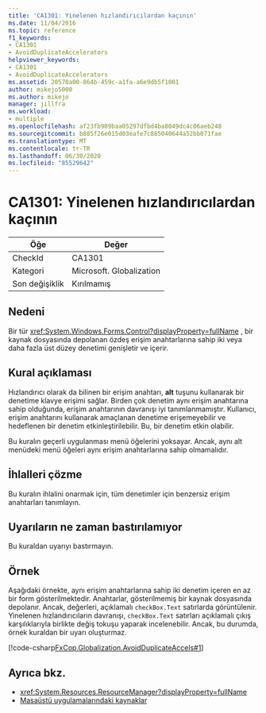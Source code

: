 ```yaml
---
title: 'CA1301: Yinelenen hızlandırıcılardan kaçının'
ms.date: 11/04/2016
ms.topic: reference
f1_keywords:
- CA1301
- AvoidDuplicateAccelerators
helpviewer_keywords:
- CA1301
- AvoidDuplicateAccelerators
ms.assetid: 20570a00-864b-459c-a1fa-a6e9db5f1001
author: mikejo5000
ms.author: mikejo
manager: jillfra
ms.workload:
- multiple
ms.openlocfilehash: af23fb909baa05297dfbd4ba8049dc4c06aeb248
ms.sourcegitcommit: b885f26e015d03eafe7c885040644a52bb071fae
ms.translationtype: MT
ms.contentlocale: tr-TR
ms.lasthandoff: 06/30/2020
ms.locfileid: "85529642"
---
```

# <a name="ca1301-avoid-duplicate-accelerators"></a>CA1301: Yinelenen hızlandırıcılardan kaçının

|Öğe|Değer|
|-|-|
|CheckId|CA1301|
|Kategori|Microsoft. Globalization|
|Son değişiklik|Kırılmamış|

## <a name="cause"></a>Nedeni
Bir tür <xref:System.Windows.Forms.Control?displayProperty=fullName> , bir kaynak dosyasında depolanan özdeş erişim anahtarlarına sahip iki veya daha fazla üst düzey denetimi genişletir ve içerir.

## <a name="rule-description"></a>Kural açıklaması

Hızlandırıcı olarak da bilinen bir erişim anahtarı, **alt** tuşunu kullanarak bir denetime klavye erişimi sağlar. Birden çok denetim aynı erişim anahtarına sahip olduğunda, erişim anahtarının davranışı iyi tanımlanmamıştır. Kullanıcı, erişim anahtarını kullanarak amaçlanan denetime erişemeyebilir ve hedeflenen bir denetim etkinleştirilebilir. Bu, bir denetim etkin olabilir.

Bu kuralın geçerli uygulanması menü öğelerini yoksayar. Ancak, aynı alt menüdeki menü öğeleri aynı erişim anahtarlarına sahip olmamalıdır.

## <a name="how-to-fix-violations"></a>İhlalleri çözme
Bu kuralın ihlalini onarmak için, tüm denetimler için benzersiz erişim anahtarları tanımlayın.

## <a name="when-to-suppress-warnings"></a>Uyarıların ne zaman bastırılamıyor
Bu kuraldan uyarıyı bastırmayın.

## <a name="example"></a>Örnek
Aşağıdaki örnekte, aynı erişim anahtarlarına sahip iki denetim içeren en az bir form gösterilmektedir. Anahtarlar, gösterilmemiş bir kaynak dosyasında depolanır. Ancak, değerleri, açıklamalı `checkBox.Text` satırlarda görüntülenir. Yinelenen hızlandırıcıların davranışı, `checkBox.Text` satırları açıklamalı çıkış karşılıklarıyla birlikte değiş tokuşu yaparak incelenebilir. Ancak, bu durumda, örnek kuraldan bir uyarı oluşturmaz.

[!code-csharp[FxCop.Globalization.AvoidDuplicateAccels#1](../code-quality/codesnippet/CSharp/ca1301-avoid-duplicate-accelerators_1.cs)]

## <a name="see-also"></a>Ayrıca bkz.

- <xref:System.Resources.ResourceManager?displayProperty=fullName>
- [Masaüstü uygulamalarındaki kaynaklar](/dotnet/framework/resources/index)
